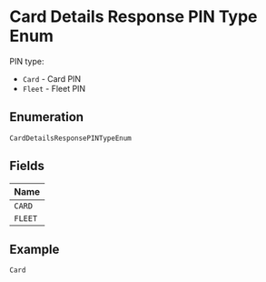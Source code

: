 
# Card Details Response PIN Type Enum

PIN type:

* `Card` - Card PIN
* `Fleet` - Fleet PIN

## Enumeration

`CardDetailsResponsePINTypeEnum`

## Fields

| Name |
|  --- |
| `CARD` |
| `FLEET` |

## Example

```
Card
```

